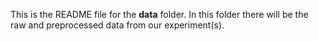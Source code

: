 This is the README file for the **data** folder.
In this folder there will be the raw and preprocessed data from our experiment(s).
